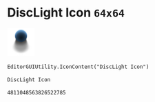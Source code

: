 # DiscLight Icon `64x64`
<img src="/img/DiscLight%20Icon.png" width=64 height=64>

``` CSharp
EditorGUIUtility.IconContent("DiscLight Icon")
```
```
DiscLight Icon
```
```
4811048563826522785
```
